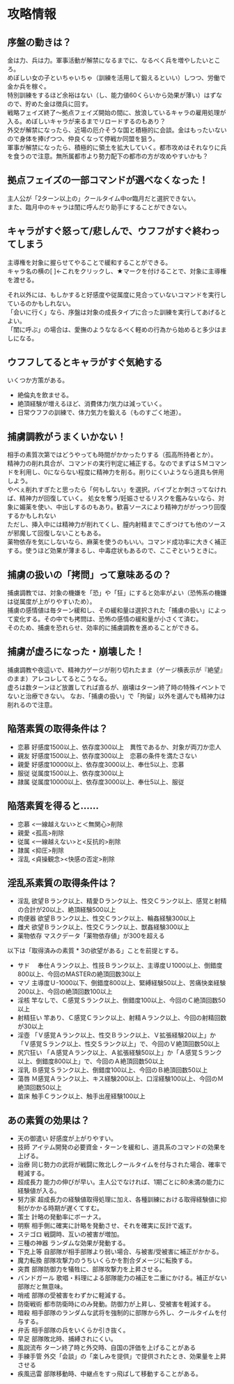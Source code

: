 # 攻略情報

## 序盤の動きは？
金は力、兵は力。軍事活動が解禁になるまでに、なるべく兵を増やしたいところ。  
めぼしい女の子といちゃいちゃ（訓練を活用して鍛えるといい）しつつ、労働で金か兵を稼ぐ。  
特別訓練をするほど余裕はない（し、能力値60くらいから効果が薄い）はずなので、貯めた金は徴兵に回す。  
戦略フェイズ終了～拠点フェイズ開始の間に、放浪しているキャラの雇用処理が入る。めぼしいキャラが来るまでリロードするのもあり？  
外交が解禁になったら、近場の厄介そうな国と積極的に会談。金はもったいないので身体を捧げつつ、仲良くなって停戦か同盟を狙う。  
軍事が解禁になったら、積極的に領土を拡大していく。都市攻めはそれなりに兵を食うので注意。無所属都市より勢力配下の都市の方が攻めやすいかも？

## 拠点フェイズの一部コマンドが選べなくなった！
主人公が「2ターン以上の」クールタイム中or臨月だと選択できない。  
また、臨月中のキャラは閨に呼んだり助手にすることができない。

## キャラがすぐ怒って/悲しんで、ウフフがすぐ終わってしまう
主導権を対象に握らせてやることで緩和することができる。  
キャラ名の横の[ ]←これをクリックし、★マークを付けることで、対象に主導権を渡せる。  

それ以外には、もしかすると好感度や従属度に見合っていないコマンドを実行しているのかもしれない。  
「会いに行く」なら、序盤は対象の成長タイプに合った訓練を実行してあげるとよい。  
「閨に呼ぶ」の場合は、愛撫のようななるべく軽めの行為から始めると多少はましになる。

## ウフフしてるとキャラがすぐ気絶する
いくつか方策がある。
+ 絶倫丸を飲ませる。
+ 絶頂経験が増えるほど、消費体力/気力は減っていく。
+ 日常ウフフの訓練で、体力気力を鍛える（ものすごく地道）。

## 捕虜調教がうまくいかない！
相手の素質次第ではどうやっても時間がかかったりする（孤高所持者とか）。  
精神力の削れ具合が、コマンドの実行判定に補正する。なのでまずはＳＭコマンドを利用し、0にならない程度に精神力を削る。削りにくいようなら道具も併用しよう。  
やべぇ削れすぎたと思ったら「何もしない」を選択。バイブとか刺さってなければ、精神力が回復していく。
処女を奪う/妊娠させるリスクを鑑みないなら、対象に媚薬を使い、中出しするのもあり。歓喜ソースにより精神力ががっつり回復するかもしれない  
ただし、挿入中には精神力が削れてくし、膣内射精までこぎつけても他のソースが邪魔して回復しないこともある。  
薬物依存を気にしないなら、麻薬を使うのもいい。コマンド成功率に大きく補正する。使うほど効果が薄まるし、中毒症状もあるので、ここぞというときに。

## 捕虜の扱いの「拷問」って意味あるの？
捕虜調教では、対象の機嫌を「恐」や「狂」にすると効率がよい（恐怖系の機嫌は従属度が上がりやすいため）。  
捕虜の感情値は毎ターン緩和し、その緩和量は選択された「捕虜の扱い」によって変化する。その中でも拷問は、恐怖の感情の緩和量が小さくて済む。  
そのため、捕虜を恐れらせ、効率的に捕虜調教を進めることができる。

## 捕虜が虚ろになった・崩壊した！
捕虜調教や夜這いで、精神力ゲージが削り切れたまま（ゲージ横表示が『絶望』のまま）アレコレしてるとこうなる。  
虚ろは数ターンほど放置してれば直るが、崩壊はターン終了時の特殊イベントでないと治療できない。
なお、「捕虜の扱い」で「拘留」以外を選んでも精神力は削れるので注意。

## 陥落素質の取得条件は？
+ 恋慕	好感度1500以上、依存度300以上　異性であるか、対象が両刀か恋人
+ 親友	好感度1500以上、依存度300以上　恋慕の条件を満たさない
+ 親愛	好感度10000以上、依存度3000以上、奉仕5以上、恋慕
+ 服従	従属度1500以上、依存度300以上
+ 隷属	従属度10000以上、依存度3000以上、奉仕5以上、服従

## 陥落素質を得ると……
+ 恋慕	<一線越えない>と＜無関心>削除
+ 親愛	<孤高>削除
+ 従属	<一線越えない>と<反抗的>削除
+ 隷属	<抑圧>削除
+ 淫乱	<貞操観念><快感の否定>削除

## 淫乱系素質の取得条件は？
+ 淫乱		欲望Ｂランク以上、精愛Ｄランク以上、性交Ｃランク以上、感覚と射精の合計が20以上、絶頂経験500以上
+ 肉便器	欲望Ｂランク以上、性交Ｃランク以上、輪姦経験300以上
+ 雌犬		欲望Ｂランク以上、性交Ｃランク以上、獣姦経験300以上
+ 薬物依存	マスクデータ「薬物依存値」が300を超える

以下は「取得済みの素質 * 3の欲望がある」ことを前提とする。
+ サド　	奉仕Ａランク以上、性技Ｂランク以上、主導度Ｕ1000以上、倒錯度800以上、今回のMASTERの絶頂回数30以上
+ マゾ		主導度Ｕ-1000以下、倒錯度800以上、緊縛経験50以上、苦痛快楽経験200以上、今回の絶頂回数100以上
+ 淫核		竿なしで、Ｃ感覚Ｓランク以上、倒錯度100以上、今回のＣ絶頂回数50以上
+ 射精狂い	竿あり、Ｃ感覚Ｃランク以上、射精Ａランク以上、今回の射精回数が30以上
+ 淫壺		「Ｖ感覚Ａランク以上、性交Ｂランク以上、Ｖ拡張経験20以上」か「Ｖ感覚Ｓランク以上、性交Ｓランク以上」で、今回のＶ絶頂回数50以上
+ 尻穴狂い	「Ａ感覚Ａランク以上、Ａ拡張経験50以上」か「Ａ感覚Ｓランク以上、倒錯度800以上」で、今回のＡ絶頂回数50以上
+ 淫乳		Ｂ感覚Ｓランク以上、倒錯度100以上、今回のＢ絶頂回数50以上
+ 蕩唇		Ｍ感覚Ａランク以上、キス経験200以上、口淫経験100以上、今回のＭ絶頂回数50以上
+ 苗床		触手Ｃランク以上、触手出産経験100以上

## あの素質の効果は？
+ 天の御遣い	好感度が上がりやすい。
+ 技師			アイテム開発の必要資金・ターンを緩和し、道具系のコマンドの効果を上げる。
+ 治療			同じ勢力の武将が戦闘に敗北しクールタイムを付与された場合、確率で軽減する。
+ 超成長力		能力の伸びが早い。主人公でなければ、1期ごとに80未満の能力に経験値が入る。
+ 努力家		超成長力の経験値取得処理に加え、各種訓練における取得経験値に抑制がかかる時期が遅くてすむ。
+ 策士			計略の発動率にボーナス。
+ 明察			相手側に確実に計略を発動させ、それを確実に反計で返す。
+ ステゴロ		戦闘時、互いの被害が増加。
+ 三種の神器	ランダムな効果が発動する。
+ 下克上等		自部隊が相手部隊より弱い場合、与被害/受被害に補正がかかる。
+ 魔力転換		部隊攻撃力のうちいくらかを割合ダメージに転換する。
+ 突貫			部隊防御力を犠牲に、部隊攻撃力を上昇させる。
+ バンドガール	歌唱・料理による部隊能力の補正を二重にかける。補正がない部隊だと無意味。
+ 哨戒			部隊の受被害をわずかに軽減する。
+ 防衛戦術		都市防衛時にのみ発動。防御力が上昇し、受被害を軽減する。
+ 暗殺			相手部隊のランダムな武将を強制的に部隊から外し、クールタイムを付与する。
+ 弁舌			相手部隊の兵をいくらか引き抜く。
+ 早足			部隊敗北時、捕縛されにくい。
+ 風説流布		ターン終了時と外交時、自国の評価を上げることがある
+ 手練手管		外交「会談」の「楽しみを提供」で提供されたとき、効果量を上昇させる
+ 疾風迅雷		部隊移動時、中継点をすっ飛ばして移動することがある。